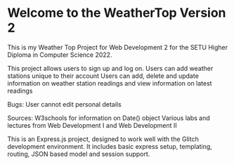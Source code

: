 Welcome to the WeatherTop Version 2
==============================

This is my Weather Top Project for Web Development 2 for the SETU Higher Diploma in Computer Science 2022.

This project allows users to sign up and log on.
Users can add weather stations unique to their account
Users can add, delete and update information on weather station readings and view information on latest readings

Bugs:
User cannot edit personal details

Sources:
W3schools for information on Date() object
Various labs and lectures from Web Development I and Web Development II

This is an Express.js project, designed to work well with the Glitch development environment. It includes basic express setup, templating, routing, JSON based model and session support.

